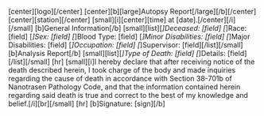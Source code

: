 [center][logo][/center]
[center][b][large]Autopsy Report[/large][/b][/center]
[center][station][/center]
[small][i][center][time] at [date].[/center][/i][/small]
[b]General Information[/b]
[small][list][*]Deceased: [field]
[*]Race: [field]
[*]Sex: [field]
[*]Blood Type: [field]
[*]Minor Disabilities: [field]
[*]Major Disabilities: [field]
[*]Occupation: [field]
[*]Supervisor: [field][/list][/small]
[b]Analysis Report[/b]
[small][list][*]Type of Death: [field]
[*]Details: [field][/list][/small]
[hr]
[small][i]I hereby declare that after receiving notice of the death described herein, I took charge of the body and made inquiries regarding the cause of death in accordance with Section 38-701b of Nanotrasen Pathology Code, and that the information contained herein regarding said death is true and correct to the best of my knowledge and belief.[/i][br][/small]
[hr]
[b]Signature: [sign][/b]